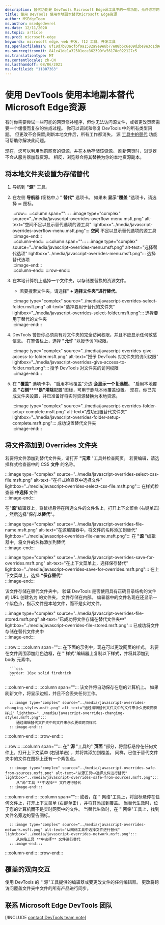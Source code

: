 ```yaml
---
description: 替代功能是 DevTools Microsoft Edge源工具中的一项功能，允许你将网页资源复制到硬盘驱动器。  刷新网页时，DevTools 不会加载资源，而是将其替换为本地副本。
title: 使用 DevTools 使用本地副本替代Microsoft Edge资源
author: MSEdgeTeam
ms.author: msedgedevrel
ms.date: 12/11/2020
ms.topic: article
ms.prod: microsoft-edge
keywords: microsoft edge、web 开发、f12 工具、开发工具
ms.openlocfilehash: 8f19d7b83acfbf9a1582a9e9e8b77e88b5c6e09d2be9e3c1d9db9e76dbab6136
ms.sourcegitcommit: 841e41de1a32501ece862399fa56170c022127c5
ms.translationtype: MT
ms.contentlocale: zh-CN
ms.lasthandoff: 08/06/2021
ms.locfileid: "11807363"
---
```

# <a name="override-webpage-resources-with-local-copies-using-microsoft-edge-devtools"></a>使用 DevTools 使用本地副本替代Microsoft Edge资源  

有时你需要尝试一些可能的网页修补程序，但你无法访问源文件，或者更改页面需要一个缓慢而复杂的生成过程。  你可以调试和修复 DevTools 中的所有类型问题。  但更改不会保留;刷新本地文件后，所有工作都消失。  源 [工具中的替代][DevToolsSourcesTool] 功能可帮助你解决此问题。  

现在，您可以利用当前网页的资源，并在本地存储该资源。  刷新网页时，浏览器不会从服务器加载资源。  相反，浏览器会将其替换为你的本地资源副本。  

## <a name="setting-up-your-local-folder-to-store-overrides"></a>将本地文件夹设置为存储替代  

1.  导航到 **"源"** 工具。  
1.  在左侧 **导航器** (窗格中，) " **替代"** 选项卡。 如果未 **显示"覆盖** "选项卡，请选择 <code>&#x0226B;</code><!--`≫`--> 图标。  
    
    :::row:::
       :::column span="":::
          :::image type="complex" source="../media/javascript-overrides-overflow-menu.msft.png" alt-text="空间不足以显示替代选项的源工具" lightbox="../media/javascript-overrides-overflow-menu.msft.png":::
             **空间** 不足以显示替代选项的源工具  
          :::image-end:::  
       :::column-end:::
       :::column span="":::
          :::image type="complex" source="../media/javascript-overrides-menu.msft.png" alt-text="选择替代选项" lightbox="../media/javascript-overrides-menu.msft.png":::
             选择替代选项  
          :::image-end:::  
       :::column-end:::
    :::row-end:::  
    
1.  在本地计算机上选择一个文件夹，以存储要替换的资源文件。  
     *   若要搜索文件夹，请选择" **+ 选择文件夹"进行替代**。  
    
    :::image type="complex" source="../media/javascript-overrides-select-folder.msft.png" alt-text="选择要用于替代的文件夹" lightbox="../media/javascript-overrides-select-folder.msft.png":::
       选择要用于替代的文件夹  
    :::image-end:::  
    
1.  DevTools 警告你必须具有对文件夹的完全访问权限，并且不应显示任何敏感信息。  在警告栏上，选择 **"允许** "以授予访问权限。  
    
    :::image type="complex" source="../media/javascript-overrides-give-access-to-folder.msft.png" alt-text="授予 DevTools 对文件夹的访问权限" lightbox="../media/javascript-overrides-give-access-to-folder.msft.png":::
       授予 DevTools 对文件夹的访问权限  
    :::image-end:::  
    
1.  在 **"覆盖"** 选项卡中，"启用本地覆盖"旁边 **会显示一个复选框**。  "启用本地覆盖 **"右侧****是"清除**配置"图标，可用于删除本地覆盖设置。  现在，你已完成文件夹设置，并已准备好将实时资源替换为本地资源。
    
    :::image type="complex" source="../media/javascript-overrides-folder-setup-complete.msft.png" alt-text="成功设置替代文件夹" lightbox="../media/javascript-overrides-folder-setup-complete.msft.png":::
       成功设置替代文件夹  
    :::image-end:::  
    
## <a name="adding-files-to-your-overrides-folder"></a>将文件添加到 Overrides 文件夹  
  
若要将文件添加到替代文件夹，请打开 **"元素** "工具并检查网页。  若要编辑，请选择样式检查器中的 CSS **文件** 的名称。  

:::image type="complex" source="../media/javascript-overrides-select-css-file.msft.png" alt-text="在样式检查器中选择文件" lightbox="../media/javascript-overrides-select-css-file.msft.png":::
   在样式检查器 **中选择** 文件  
:::image-end:::  

在"**源**"编辑器上，将鼠标悬停在所选文件的文件名上，打开上下文菜单 \(右键单击\) ，然后选择"保存**以替代"。**  

:::image type="complex" source="../media/javascript-overrides-file-name.msft.png" alt-text="在源编辑器中，将文件的名称添加到替代" lightbox="../media/javascript-overrides-file-name.msft.png":::
   在 **"源** "编辑器中，将文件的名称添加到替代  
:::image-end:::  

:::image type="complex" source="../media/javascript-overrides-save-for-overrides.msft.png" alt-text="在上下文菜单上，选择保存替代" lightbox="../media/javascript-overrides-save-for-overrides.msft.png":::
   在上下文菜单上，选择 **"保存替代"**  
:::image-end:::  

该文件存储在替代文件夹中。  验证 DevTools 是否使用具有正确目录结构的文件的 URL 创建名为 的文件夹。  文件存储在内部。  编辑器中的文件名现在还显示一个紫色点，指示文件是本地文件，而不是实时文件。  

:::image type="complex" source="../media/javascript-overrides-file-stored.msft.png" alt-text="已成功将文件存储在替代文件夹中" lightbox="../media/javascript-overrides-file-stored.msft.png":::
   已成功将文件存储在替代文件夹中  
:::image-end:::  

:::row:::
   :::column span="":::
      在下面的示例中，现在可以更改网页的样式。  若要在文件周围添加红色边框，在 **"** 样式"编辑器上复制以下样式，并将其添加到 body 元素中。  
      
      ```css
      border: 10px solid firebrick
      ```  
   :::column-end:::
   :::column span="":::
      该文件将自动保存在您的计算机上。  如果刷新文件，将显示边框，并且不会丢失任何工作。  
      
      :::image type="complex" source="../media/javascript-overrides-changing-styles.msft.png" alt-text="通过编辑替代文件夹中的文件来永久更改网页样式" lightbox="../media/javascript-overrides-changing-styles.msft.png":::
         通过编辑替代文件夹中的文件来永久更改网页样式  
      :::image-end:::  
   :::column-end:::
:::row-end:::  

:::row:::
   :::column span="":::
      在" **源** "工具的" **页面** "部分，将鼠标悬停在任何文件上，打开上下文菜单 \(右键单击\) ，并将其添加到覆盖。  同样，已位于替代文件夹中的文件在图标上还有一个紫色点。  
      
      :::image type="complex" source="../media/javascript-overrides-safe-from-sources.msft.png" alt-text="从源工具中选择文件进行替代" lightbox="../media/javascript-overrides-safe-from-sources.msft.png":::
         从"源"工具 **中选择** 文件进行替代  
      :::image-end:::  
   :::column-end:::
   :::column span="":::
      或者，在 **"** 网络"工具上，将鼠标悬停在任何文件上，打开上下文菜单 \(右键单击\) ，并将其添加到覆盖。  当替代生效时，位于您的计算机而不是实时网页中的文件。  当替代生效时，在 **"** 网络"工具上，找到文件名旁边的警告图标。  
      
      :::image type="complex" source="../media/javascript-overrides-network.msft.png" alt-text="从网络工具中选择文件进行替代" lightbox="../media/javascript-overrides-network.msft.png":::
         从网络工具 **中选择** 文件进行替代  
      :::image-end:::  
   :::column-end:::
:::row-end:::  

## <a name="two-way-interaction-of-overrides"></a>覆盖的双向交互  

使用 DevTools 的 **"** 源"工具提供的编辑器或要更改文件的任何编辑器。  更改将跨访问覆盖文件夹中文件的所有产品进行同步。  

## <a name="getting-in-touch-with-the-microsoft-edge-devtools-team"></a>联系 Microsoft Edge DevTools 团队  

[!INCLUDE [contact DevTools team note](../includes/contact-devtools-team-note.md)]  

<!-- links -->  

[DevToolsSourcesTool]: ../sources/index.md "源工具概述 | Microsoft Docs"  
